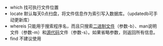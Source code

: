 * which
找可执行文件位置
* locate
默认每天0点扫盘，将文件信息作为索引写入数据库。（updatedb可手动更新库）
* whereis
只能用于搜索程序名，而且只搜索[二进制文件](https://www.baidu.com/s?wd=%E4%BA%8C%E8%BF%9B%E5%88%B6%E6%96%87%E4%BB%B6&tn=44039180_cpr&fenlei=mv6quAkxTZn0IZRqIHckPjm4nH00T1YLmvmvn163nHT4PHRvPyP-0ZwV5Hcvrjm3rH6sPfKWUMw85HfYnjn4nH6sgvPsT6KdThsqpZwYTjCEQLGCpyw9Uz4Bmy-bIi4WUvYETgN-TLwGUv3EPjbsnHfsrHT4)（参数-b）、man说明文件（参数-m）和[源代码](https://www.baidu.com/s?wd=%E6%BA%90%E4%BB%A3%E7%A0%81&tn=44039180_cpr&fenlei=mv6quAkxTZn0IZRqIHckPjm4nH00T1YLmvmvn163nHT4PHRvPyP-0ZwV5Hcvrjm3rH6sPfKWUMw85HfYnjn4nH6sgvPsT6KdThsqpZwYTjCEQLGCpyw9Uz4Bmy-bIi4WUvYETgN-TLwGUv3EPjbsnHfsrHT4)文件（参数-s）。如果省略参数，则返回所有信息。
* find
不建议使用
